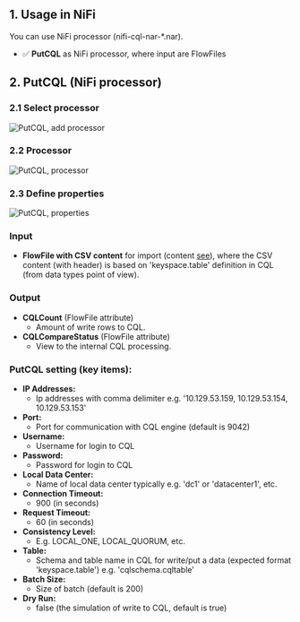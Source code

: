 ## 1. Usage in NiFi

You can use NiFi processor (nifi-cql-nar-*.nar).
- ✅ **PutCQL** as NiFi processor, where input are FlowFiles

## 2. PutCQL (NiFi processor)

### 2.1 Select processor
![PutCQL, add processor](https://github.com/george0st/Csv2Cql/blob/main/nifi/cql-processor/docs/assets/nifi_putcql_add_processor.png)

### 2.2 Processor
![PutCQL, processor](https://github.com/george0st/Csv2Cql/blob/main/nifi/cql-processor/docs/assets/nifi_putcql_processor.png)

### 2.3 Define properties
![PutCQL, properties](https://github.com/george0st/Csv2Cql/blob/main/nifi/cql-processor/docs/assets/nifi_putcql_properties.png)

### Input
- **FlowFile with CSV content** for import (content [see](../../../README.md#31-expected-contentformat)),
   where the CSV content (with header) is based on 'keyspace.table' definition in 
   CQL (from data types point of view).

### Output
- **CQLCount** (FlowFile attribute)
  - Amount of write rows to CQL.
- **CQLCompareStatus** (FlowFile attribute)
  - View to the internal CQL processing.

### PutCQL setting (key items):
- **IP Addresses:**
  - Ip addresses with comma delimiter e.g. '10.129.53.159, 10.129.53.154, 10.129.53.153'
- **Port:**
  - Port for communication with CQL engine (default is 9042) 
- **Username:**
  - Username for login to CQL
- **Password:**
  - Password for login to CQL
- **Local Data Center:**
  - Name of local data center typically e.g. 'dc1' or 'datacenter1', etc.
- **Connection Timeout:**
  - 900 (in seconds)
- **Request Timeout:**
  - 60 (in seconds)
- **Consistency Level:**
  - E.g. LOCAL_ONE, LOCAL_QUORUM, etc.
- **Table:**
  - Schema and table name in CQL for write/put a data (expected format 'keyspace.table') 
    e.g. 'cqlschema.cqltable' 
- **Batch Size:**
  - Size of batch (default is 200)
- **Dry Run:**
  - false (the simulation of write to CQL, default is true)
